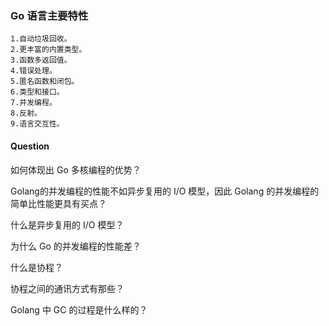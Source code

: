 ### Go 语言主要特性

```
1.自动垃圾回收。
2.更丰富的内置类型。
3.函数多返回值。
4.错误处理。
5.匿名函数和闭包。
6.类型和接口。
7.并发编程。
8.反射。
9.语言交互性。
```

#### Question

如何体现出 Go 多核编程的优势？

Golang的并发编程的性能不如异步复用的 I/O 模型，因此 Golang 的并发编程的简单比性能更具有买点？

什么是异步复用的 I/O 模型？

为什么 Go 的并发编程的性能差？

什么是协程？

协程之间的通讯方式有那些？

Golang 中 GC 的过程是什么样的？